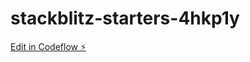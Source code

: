 # stackblitz-starters-4hkp1y

[Edit in Codeflow ⚡️](https://stackblitz.com/~/github.com/ChristMahy/stackblitz-starters-4hkp1y)